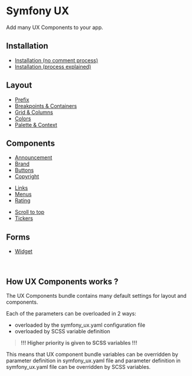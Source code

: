 # Symfony UX

Add many UX Components to your app.

## Installation
- [Installation (no comment process)](./install/no-comment.md)
- [Installation (process explained)](./install/explained.md)

## Layout
- [Prefix](./layout/prefix.md)
- [Breakpoints & Containers](./layout/breakpoints.md)
- [Grid & Columns](./layout/grid.md)
- [Colors](./layout/colors.md)
- [Palette & Context](./layout/palette.md)
<!-- - [Themes](./layout/themes.md) -->
<!-- - [Transitions](./layout/transitions.md) -->

## Components
<!-- - [Accordions](./components/accordion.md) -->
<!-- - [Alerts](./components/alert.md) -->
<!-- - [Analytics](./components/analytics.md) -->
- [Announcement](./components/analytics.md)
- [Brand](./components/brand.md)
- [Buttons](./components/buttons.md)
- [Copyright](./components/copyright.md)
<!-- - [Copyright](./components/copyright.md) -->
- [Links](./components/link.md)
- [Menus](./components/menu.md)
- [Rating](./components/rating.md)
<!-- - [Rotators](./components/rotator.md) -->
- [Scroll to top](./components/scroll-to-top.md)
- [Tickers](./components/ticker.md)

## Forms
  - [Widget](./forms/widgets.md)

<br>

## How UX Components works ?

The UX Components bundle contains many default settings for layout and components.

Each of the parameters can be overloaded in 2 ways:
- overloaded by the symfony_ux.yaml configuration file
- overloaded by SCSS variable definition

> **!!! Higher priority is given to SCSS variables !!!**

This means that UX component bundle variables can be overridden by parameter definition in symfony_ux.yaml file and parameter definition in symfony_ux.yaml file can be overridden by SCSS variables.